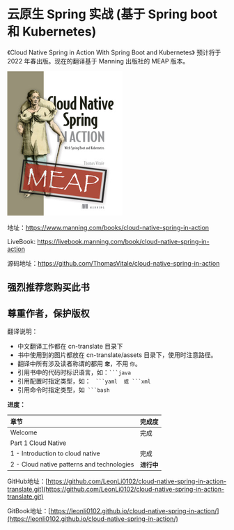 # 云原生 Spring 实战 (基于 Spring boot 和 Kubernetes)

《Cloud Native Spring in Action With Spring Boot and Kubernetes》 预计将于 2022 年春出版。现在的翻译基于 Manning 出版社的 MEAP 版本。

![](cn-translate/assets/00-Vitale-CNS-MEAP-HI.png)

地址：https://www.manning.com/books/cloud-native-spring-in-action

LiveBook: https://livebook.manning.com/book/cloud-native-spring-in-action

源码地址：https://github.com/ThomasVitale/cloud-native-spring-in-action


## 强烈推荐您购买此书
## 尊重作者，保护版权

翻译说明：
* 中文翻译工作都在 cn-translate 目录下
* 书中使用到的图片都放在 cn-translate/assets 目录下，使用时注意路径。
* 翻译中所有涉及读者称谓的都用 **`您`**，不用 `你`。
* 引用书中的代码时标识语言，如：` ```java `
* 引用配置时指定类型，如： `  ```yaml  或 ```xml  `
* 引用命令时指定类型，如`  ```bash  `


**进度：**

| 章节 | 完成度 |
| :--- | :--- |
| Welcome | 完成 |
| Part 1 Cloud Native |  |
| 1 - Introduction to cloud native | 完成 |
| 2 - Cloud native patterns and technologies | **进行中** |

GitHub地址：[https://github.com/LeonLi0102/cloud-native-spring-in-action-translate.git](https://github.com/LeonLi0102/cloud-native-spring-in-action-translate.git)


GitBook地址：[https://leonli0102.github.io/cloud-native-spring-in-action/](https://leonli0102.github.io/cloud-native-spring-in-action/)

